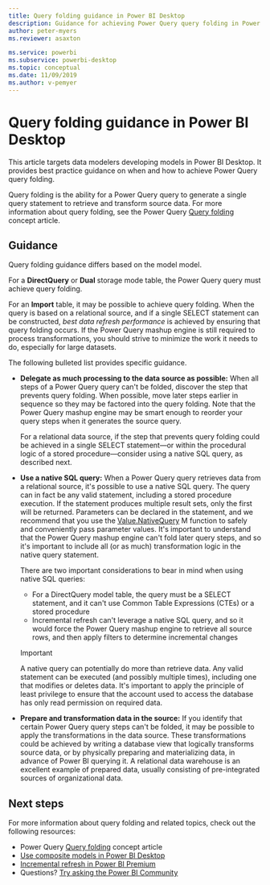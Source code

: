 ```yaml
---
title: Query folding guidance in Power BI Desktop
description: Guidance for achieving Power Query query folding in Power BI Desktop.
author: peter-myers
ms.reviewer: asaxton

ms.service: powerbi
ms.subservice: powerbi-desktop
ms.topic: conceptual
ms.date: 11/09/2019
ms.author: v-pemyer
---
```


# Query folding guidance in Power BI Desktop

This article targets data modelers developing models in Power BI Desktop. It provides best practice guidance on when and how to achieve Power Query  query folding.

Query folding is the ability for a Power Query query to generate a single query statement to retrieve and transform source data. For more information about query folding, see the Power Query [Query folding](/power-query/power-query-folding) concept article.

## Guidance

Query folding guidance differs based on the model model.

 For a **DirectQuery** or **Dual** storage mode table, the Power Query query must achieve query folding.

For an **Import** table, it may be possible to achieve query folding. When the query is based on a relational source, and if a single SELECT statement can be constructed, _best data refresh performance_ is achieved by ensuring that query folding occurs. If the Power Query mashup engine is still required to process transformations, you should strive to minimize the work it needs to do, especially for large datasets.

The following bulleted list provides specific guidance.

- **Delegate as much processing to the data source as possible:** When all steps of a Power Query query can't be folded, discover the step that prevents query folding. When possible, move later steps earlier in sequence so they may be factored into the query folding. Note that the Power Query mashup engine may be smart enough to reorder your query steps when it generates the source query.

    For a relational data source, if the step that prevents query folding could be achieved in a single SELECT statement—or within the procedural logic of a stored procedure—consider using a native SQL query, as described next.

- **Use a native SQL query:** When a Power Query query retrieves data from a relational source, it's possible to use a native SQL query. The query can in fact be any valid statement, including a stored procedure execution. If the statement produces multiple result sets, only the first will be returned. Parameters can be declared in the statement, and we recommend that you use the [Value.NativeQuery](/powerquery-m/value-nativequery) M function to safely and conveniently pass parameter values. It's important to understand that the Power Query mashup engine can't fold later query steps, and so it's important to include all (or as much) transformation logic in the native query statement.

    There are two important considerations to bear in mind when using native SQL queries:

    - For a DirectQuery model table, the query must be a SELECT statement, and it can't use Common Table Expressions (CTEs) or a stored procedure
    - Incremental refresh can't leverage a native SQL query, and so it would force the Power Query mashup engine to retrieve all source rows, and then apply filters to determine incremental changes

    > [!IMPORTANT]
    > A native query can potentially do more than retrieve data. Any valid statement can be executed (and possibly multiple times), including one that modifies or deletes data. It's important to apply the principle of least privilege to ensure that the account used to access the database has only read permission on required data.

- **Prepare and transformation data in the source:** If you identify that certain Power Query query steps can't be folded, it may be possible to apply the transformations in the data source. These transformations could be achieved by writing a database view that logically transforms source data, or by physically preparing and materializing data, in advance of Power BI querying it. A relational data warehouse is an excellent example of prepared data, usually consisting of pre-integrated sources of organizational data.

## Next steps

For more information about query folding and related topics, check out the following resources:

- Power Query [Query folding](/power-query/power-query-folding) concept article
- [Use composite models in Power BI Desktop](../desktop-composite-models.md)
- [Incremental refresh in Power BI Premium](../service-premium-incremental-refresh.md)
- Questions? [Try asking the Power BI Community](https://community.powerbi.com/)
